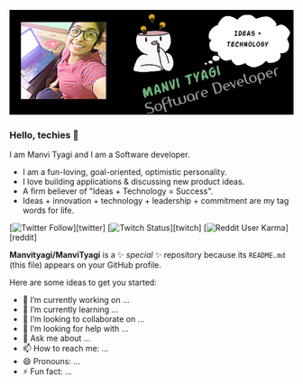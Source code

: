 [![Header](https://github.com/Manvityagi/ManviTyagi/blob/main/assets/header.jpg "Header")](https://github.com/Manvityagi)

### Hello, techies 👋

I am Manvi Tyagi and I am a Software developer. 
-   I am a fun-loving, goal-oriented, optimistic personality.
-   I love building applications & discussing new product ideas.
-   A firm believer of "Ideas + Technology = Success".
-   Ideas + innovation + technology + leadership + commitment are my tag words for life.

[![Twitter Follow](https://img.shields.io/twitter/follow/dani_akash_?color=%20%2300acee&label=Follow%20me%20on%20Twitter&style=for-the-badge)][twitter] [![Twitch Status](https://img.shields.io/twitch/status/dani_akash_?label=LiveStream&style=for-the-badge)][twitch] [![Reddit User Karma](https://img.shields.io/reddit/user-karma/combined/dani_akash_?style=for-the-badge)][reddit]

**Manvityagi/ManviTyagi** is a ✨ _special_ ✨ repository because its `README.md` (this file) appears on your GitHub profile.

Here are some ideas to get you started:

- 🔭 I’m currently working on ...
- 🌱 I’m currently learning ...
- 👯 I’m looking to collaborate on ...
- 🤔 I’m looking for help with ...
- 💬 Ask me about ...
- 📫 How to reach me: ...
- 😄 Pronouns: ...
- ⚡ Fun fact: ...
